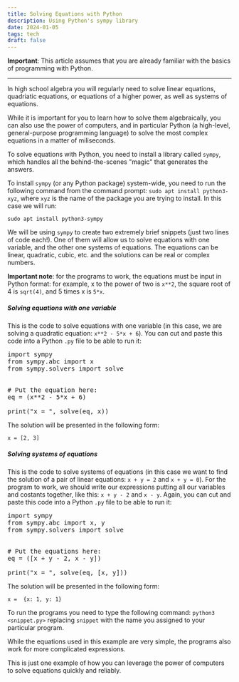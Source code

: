 ```yaml
---
title: Solving Equations with Python 
description: Using Python's sympy library
date: 2024-01-05
tags: tech
draft: false
---
```


**Important**: This article assumes that you are already familiar with the basics of programming with Python.

<hr />

In high school algebra you will regularly need to solve linear equations, quadriatic equations, or equations of a higher power, as well as systems of equations. 

While it is important for you to learn how to solve them algebraically, you can also use the power of computers, and in particular Python (a high-level, general-purpose programming language) to solve the most complex equations in a matter of miliseconds.

To solve equations with Python, you need to install a library called `sympy`, which handles all the behind-the-scenes "magic" that generates the answers.

To install `sympy` (or any Python package) system-wide, you need to run the following command from the command prompt: `sudo apt install python3-xyz`, where `xyz` is the name of the package you are trying to install. In this case we will run:

`sudo apt install python3-sympy`

We will be using `sympy` to create two extremely brief snippets (just two lines of code each!). One of them will allow us to solve equations with one variable, and the other one systems of equations. The equations can be linear, quadratic, cubic, etc. and the solutions can be real or complex numbers.

**Important note**: for the programs to work, the equations must be input in Python format: for example, x to the power of two is `x**2`, the square root of 4 is `sqrt(4)`, and 5 times x is `5*x`.

##### Solving equations with one variable

This is the code to solve equations with one variable (in this case, we are solving a quadratic equation: `x**2 - 5*x + 6`). You can cut and paste this code into a Python `.py` file to be able to run it:

<pre>
import sympy
from sympy.abc import x
from sympy.solvers import solve


# Put the equation here:
eq = (x**2 - 5*x + 6)

print("x = ", solve(eq, x))
</pre>

The solution will be presented in the following form:

`x = [2, 3]`

##### Solving systems of equations

This is the code to solve systems of equations (in this case we want to find the solution of a pair of linear equations: `x + y = 2` and `x + y = 0`). For the program to work, we should write our expressions putting all our variables and costants together, like this: `x + y - 2` and `x - y`.  Again, you can cut and paste this code into a Python `.py` file to be able to run it:

<pre>
import sympy
from sympy.abc import x, y
from sympy.solvers import solve


# Put the equations here:
eq = ([x + y - 2, x - y])

print("x = ", solve(eq, [x, y]))
</pre>

The solution will be presented in the following form:

`x =  {x: 1, y: 1}`


To run the programs you need to type the following command: `python3 <snippet.py>` replacing `snippet` with the name you assigned to your particular program.

While the equations used in this example are very simple, the programs also work for more complicated expressions. 

This is just one example of how you can leverage the power of computers to solve equations quickly and reliably.
